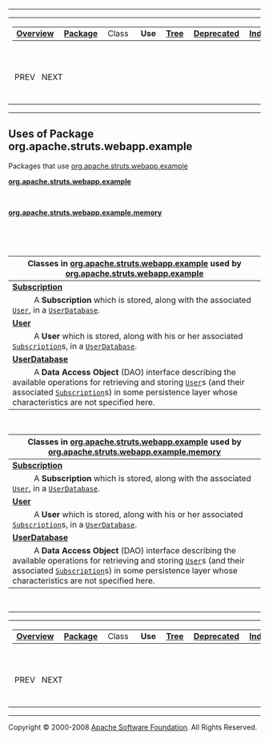 ------------------------------------------------------------------------

<span id="navbar_top"></span> [](#skip-navbar_top "Skip navigation links")

<table>
<colgroup>
<col width="50%" />
<col width="50%" />
</colgroup>
<tbody>
<tr class="odd">
<td align="left"><span id="navbar_top_firstrow"></span>
<table>
<tbody>
<tr class="odd">
<td align="left"><a href="../../../../../overview-summary.html.md"><strong>Overview</strong></a> </td>
<td align="left"><a href="package-summary.html.md"><strong>Package</strong></a> </td>
<td align="left">Class </td>
<td align="left"> <strong>Use</strong> </td>
<td align="left"><a href="package-tree.html.md"><strong>Tree</strong></a> </td>
<td align="left"><a href="../../../../../deprecated-list.html.md"><strong>Deprecated</strong></a> </td>
<td align="left"><a href="../../../../../index-all.html.md"><strong>Index</strong></a> </td>
<td align="left"><a href="../../../../../help-doc.html.md"><strong>Help</strong></a> </td>
</tr>
</tbody>
</table></td>
<td align="left"></td>
</tr>
<tr class="even">
<td align="left"> PREV   NEXT</td>
<td align="left"><a href="../../../../../index.html.md?org/apache/struts/webapp/example/package-use.html"><strong>FRAMES</strong></a>    <a href="package-use.html"><strong>NO FRAMES</strong></a>    
<a href="../../../../../allclasses-noframe.html.md"><strong>All Classes</strong></a></td>
</tr>
</tbody>
</table>

<span id="skip-navbar_top"></span>

------------------------------------------------------------------------

**Uses of Package
 org.apache.struts.webapp.example**
-----------------------------------

Packages that use [org.apache.struts.webapp.example](../../../../../org/apache/struts/webapp/example/package-summary.html.md)

[**org.apache.struts.webapp.example**](#org.apache.struts.webapp.example)

  

[**org.apache.struts.webapp.example.memory**](#org.apache.struts.webapp.example.memory)

  

 

<span id="org.apache.struts.webapp.example"></span>

| Classes in [org.apache.struts.webapp.example](../../../../../org/apache/struts/webapp/example/package-summary.html.md) used by [org.apache.struts.webapp.example](../../../../../org/apache/struts/webapp/example/package-summary.html)                                                                                                                                                                                                                                        |
|-----------------------------------------------------------------------------------------------------------------------------------------------------------------------------------------------------------------------------------------------------------------------------------------------------------------------------------------------------------------------------------------------------------------------------------------------------------------------------|
| **[**Subscription**](../../../../../org/apache/struts/webapp/example/class-use/Subscription.html.md#org.apache.struts.webapp.example)**                                                                                                                                                                                                                                                                                                                                        
            A **Subscription** which is stored, along with the associated [`User`](../../../../../org/apache/struts/webapp/example/User.html.md "interface in org.apache.struts.webapp.example"), in a [`UserDatabase`](../../../../../org/apache/struts/webapp/example/UserDatabase.html "interface in org.apache.struts.webapp.example").                                                                                                                                      |
| **[**User**](../../../../../org/apache/struts/webapp/example/class-use/User.html.md#org.apache.struts.webapp.example)**                                                                                                                                                                                                                                                                                                                                                        
            A **User** which is stored, along with his or her associated [`Subscription`](../../../../../org/apache/struts/webapp/example/Subscription.html.md "interface in org.apache.struts.webapp.example")s, in a [`UserDatabase`](../../../../../org/apache/struts/webapp/example/UserDatabase.html "interface in org.apache.struts.webapp.example").                                                                                                                      |
| **[**UserDatabase**](../../../../../org/apache/struts/webapp/example/class-use/UserDatabase.html.md#org.apache.struts.webapp.example)**                                                                                                                                                                                                                                                                                                                                        
            A **Data Access Object** (DAO) interface describing the available operations for retrieving and storing [`User`](../../../../../org/apache/struts/webapp/example/User.html.md "interface in org.apache.struts.webapp.example")s (and their associated [`Subscription`](../../../../../org/apache/struts/webapp/example/Subscription.html "interface in org.apache.struts.webapp.example")s) in some persistence layer whose characteristics are not specified here.  |

 

<span id="org.apache.struts.webapp.example.memory"></span>

| Classes in [org.apache.struts.webapp.example](../../../../../org/apache/struts/webapp/example/package-summary.html.md) used by [org.apache.struts.webapp.example.memory](../../../../../org/apache/struts/webapp/example/memory/package-summary.html)                                                                                                                                                                                                                          |
|-----------------------------------------------------------------------------------------------------------------------------------------------------------------------------------------------------------------------------------------------------------------------------------------------------------------------------------------------------------------------------------------------------------------------------------------------------------------------------|
| **[**Subscription**](../../../../../org/apache/struts/webapp/example/class-use/Subscription.html.md#org.apache.struts.webapp.example.memory)**                                                                                                                                                                                                                                                                                                                                 
            A **Subscription** which is stored, along with the associated [`User`](../../../../../org/apache/struts/webapp/example/User.html.md "interface in org.apache.struts.webapp.example"), in a [`UserDatabase`](../../../../../org/apache/struts/webapp/example/UserDatabase.html "interface in org.apache.struts.webapp.example").                                                                                                                                      |
| **[**User**](../../../../../org/apache/struts/webapp/example/class-use/User.html.md#org.apache.struts.webapp.example.memory)**                                                                                                                                                                                                                                                                                                                                                 
            A **User** which is stored, along with his or her associated [`Subscription`](../../../../../org/apache/struts/webapp/example/Subscription.html.md "interface in org.apache.struts.webapp.example")s, in a [`UserDatabase`](../../../../../org/apache/struts/webapp/example/UserDatabase.html "interface in org.apache.struts.webapp.example").                                                                                                                      |
| **[**UserDatabase**](../../../../../org/apache/struts/webapp/example/class-use/UserDatabase.html.md#org.apache.struts.webapp.example.memory)**                                                                                                                                                                                                                                                                                                                                 
            A **Data Access Object** (DAO) interface describing the available operations for retrieving and storing [`User`](../../../../../org/apache/struts/webapp/example/User.html.md "interface in org.apache.struts.webapp.example")s (and their associated [`Subscription`](../../../../../org/apache/struts/webapp/example/Subscription.html "interface in org.apache.struts.webapp.example")s) in some persistence layer whose characteristics are not specified here.  |

 

------------------------------------------------------------------------

<span id="navbar_bottom"></span> [](#skip-navbar_bottom "Skip navigation links")

<table>
<colgroup>
<col width="50%" />
<col width="50%" />
</colgroup>
<tbody>
<tr class="odd">
<td align="left"><span id="navbar_bottom_firstrow"></span>
<table>
<tbody>
<tr class="odd">
<td align="left"><a href="../../../../../overview-summary.html.md"><strong>Overview</strong></a> </td>
<td align="left"><a href="package-summary.html.md"><strong>Package</strong></a> </td>
<td align="left">Class </td>
<td align="left"> <strong>Use</strong> </td>
<td align="left"><a href="package-tree.html.md"><strong>Tree</strong></a> </td>
<td align="left"><a href="../../../../../deprecated-list.html.md"><strong>Deprecated</strong></a> </td>
<td align="left"><a href="../../../../../index-all.html.md"><strong>Index</strong></a> </td>
<td align="left"><a href="../../../../../help-doc.html.md"><strong>Help</strong></a> </td>
</tr>
</tbody>
</table></td>
<td align="left"></td>
</tr>
<tr class="even">
<td align="left"> PREV   NEXT</td>
<td align="left"><a href="../../../../../index.html.md?org/apache/struts/webapp/example/package-use.html"><strong>FRAMES</strong></a>    <a href="package-use.html"><strong>NO FRAMES</strong></a>    
<a href="../../../../../allclasses-noframe.html.md"><strong>All Classes</strong></a></td>
</tr>
</tbody>
</table>

<span id="skip-navbar_bottom"></span>

------------------------------------------------------------------------

Copyright © 2000-2008 [Apache Software Foundation](http://www.apache.org/). All Rights Reserved.
